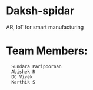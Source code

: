 # Daksh-spidar
AR, IoT for smart manufacturing

# Team Members:
      Sundara Paripoornan
      Abishek R
      DC Vivek
      Karthik S
